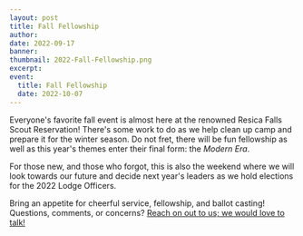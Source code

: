 ```yaml
---
layout: post
title: Fall Fellowship
author:
date: 2022-09-17
banner:
thumbnail: 2022-Fall-Fellowship.png
excerpt: 
event:
  title: Fall Fellowship
  date: 2022-10-07
---
```


Everyone's favorite fall event is almost here at the renowned Resica Falls Scout Reservation! There's some work to do as we help clean up camp and prepare it for the winter season. Do not fret, there will be fun fellowship as well as this year's themes enter their final form: the *Modern Era*.

For those new, and those who forgot, this is also the weekend where we will look towards our future and decide next year's leaders as we hold elections for the 2022 Lodge Officers.

Bring an appetite for cheerful service, fellowship, and ballot casting! Questions, comments, or concerns? [Reach on out to us; we would love to talk!](/contact?recipient=communications)
